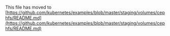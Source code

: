 This file has moved to [https://github.com/kubernetes/examples/blob/master/staging/volumes/cephfs/README.md](https://github.com/kubernetes/examples/blob/master/staging/volumes/cephfs/README.md)
